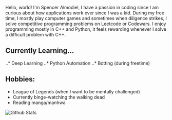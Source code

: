 Hello, world! I'm Spencer Almodiel, I have a passion in coding since I am curious about how applications work ever since I was a kid. During my free time, I mostly play computer games and sometimes when diligence strikes, I solve competitive programming problems on Leetcode or Codewars. I enjoy programming mostly in C++ and Python, it feels rewarding whenever I solve a difficult problem with C++. 

## Currently Learning...
..* Deep Learning
..* Python Automation
..* Botting (during freetime)

## Hobbies: 
- League of Legends (when I want to be mentally challenged)
- Currently binge-watching the walking dead
- Reading manga/manhwa 

![Github Stats](https://github-readme-stats.vercel.app/api?username=Xspencer6&theme=radical)
